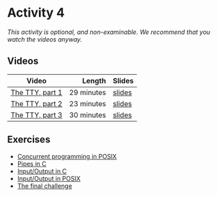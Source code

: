 # Activity 4

*This activity is optional, and non-examinable. We recommend that you watch the videos anyway.*

## Videos

| Video | Length | Slides |
|-------|-------:|--------|
| [The TTY, part 1](https://web.microsoftstream.com/video/ab2490f0-aa2a-4da1-b2bf-3e5c9e303b4a?channelId=793a8a65-ed73-4803-820f-dd7f2c675f46) | 29 minutes | [slides](https://uob.sharepoint.com/:b:/r/teams/UnitTeams-COMS10012-2021-22-TB-2-A/Shared%20Documents/Documents/TTY.pdf) |
| [The TTY, part 2](https://web.microsoftstream.com/video/af872f28-8704-4d55-9378-9557cbb9781a?channelId=793a8a65-ed73-4803-820f-dd7f2c675f46) | 23 minutes | [slides](https://uob.sharepoint.com/:b:/r/teams/UnitTeams-COMS10012-2021-22-TB-2-A/Shared%20Documents/Documents/TTY2.pdf) |
| [The TTY, part 3](https://web.microsoftstream.com/video/11a7c060-400c-44fa-8a1c-2148673f4eea?channelId=793a8a65-ed73-4803-820f-dd7f2c675f46) | 30 minutes | [slides](https://uob.sharepoint.com/:b:/r/teams/UnitTeams-COMS10012-2021-22-TB-2-A/Shared%20Documents/Documents/TTY3.pdf) |

## Exercises

  - [Concurrent programming in POSIX](./concurrent.md)
  - [Pipes in C](./cpipe.md)
  - [Input/Output in C](./c_io.md)
  - [Input/Output in POSIX](./posix_io.md)
  - [The final challenge](./final.md)